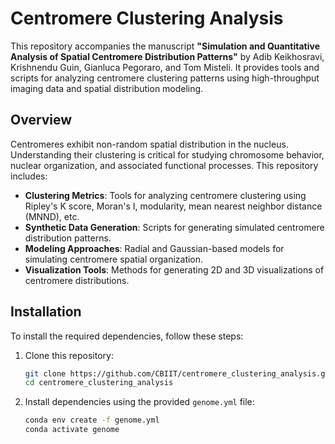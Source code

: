 # Centromere Clustering Analysis

This repository accompanies the manuscript **"Simulation and Quantitative Analysis of Spatial Centromere Distribution Patterns"** by Adib Keikhosravi, Krishnendu Guin, Gianluca Pegoraro, and Tom Misteli. It provides tools and scripts for analyzing centromere clustering patterns using high-throughput imaging data and spatial distribution modeling.

## Overview

Centromeres exhibit non-random spatial distribution in the nucleus. Understanding their clustering is critical for studying chromosome behavior, nuclear organization, and associated functional processes. This repository includes:

- **Clustering Metrics**: Tools for analyzing centromere clustering using Ripley's K score, Moran's I, modularity, mean nearest neighbor distance (MNND), etc.
- **Synthetic Data Generation**: Scripts for generating simulated centromere distribution patterns.
- **Modeling Approaches**: Radial and Gaussian-based models for simulating centromere spatial organization.
- **Visualization Tools**: Methods for generating 2D and 3D visualizations of centromere distributions.

## Installation

To install the required dependencies, follow these steps:

1. Clone this repository:
   ```bash
   git clone https://github.com/CBIIT/centromere_clustering_analysis.git
   cd centromere_clustering_analysis
2. Install dependencies using the provided `genome.yml` file:
   ```bash
   conda env create -f genome.yml
   conda activate genome
